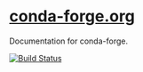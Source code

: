 # [conda-forge.org](https://conda-forge.org)
Documentation for conda-forge.

[![Build Status](https://travis-ci.org/conda-forge/conda-forge.github.io.svg?branch=master)](https://travis-ci.org/conda-forge/conda-forge.github.io)
